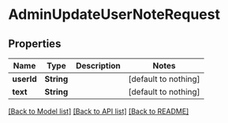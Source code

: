 # AdminUpdateUserNoteRequest


## Properties
Name | Type | Description | Notes
------------ | ------------- | ------------- | -------------
**userId** | **String** |  | [default to nothing]
**text** | **String** |  | [default to nothing]


[[Back to Model list]](../README.md#models) [[Back to API list]](../README.md#api-endpoints) [[Back to README]](../README.md)



